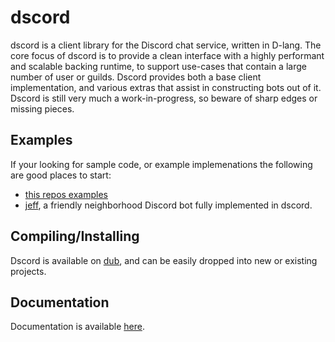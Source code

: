 # dscord
dscord is a client library for the Discord chat service, written in D-lang. The core focus of dscord is to provide a clean interface with a highly performant and scalable backing runtime, to support use-cases that contain a large number of user or guilds. Dscord provides both a base client implementation, and various extras that assist in constructing bots out of it. Dscord is still very much a work-in-progress, so beware of sharp edges or missing pieces.

## Examples
If your looking for sample code, or example implemenations the following are good places to start:

- [this repos examples](https://github.com/b1naryth1ef/dscord/tree/master/examples)
- [jeff](https://github.com/b1naryth1ef/jeff), a friendly neighborhood Discord bot fully implemented in dscord.


## Compiling/Installing
Dscord is available on [dub](https://code.dlang.org/packages/dscord), and can be easily dropped into new or existing projects.

## Documentation
Documentation is available [here](http://b1naryth1ef.github.io/dscord/).
